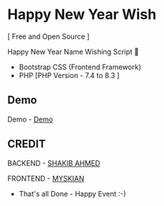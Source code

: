 # Happy New Year Wish


[ Free and Open Source ]


Happy New Year Name Wishing Script :100:

- Bootstrap CSS (Frontend Framework)
- PHP [PHP Version - 7.4 to 8.3 ]

## Demo

Demo - <a href="https://newyear.live24ip.gq/" target="_blank">Demo</a>

## CREDIT
BACKEND - <a href="https://github.com/expertskb/New-Year-Wish/">SHAKIB AHMED</a>

FRONTEND - <a href="https://github.com/mskian/happy-New-year-Wishing-web-app/">MYSKIAN</a>


- That's all Done - Happy Event :-) 

